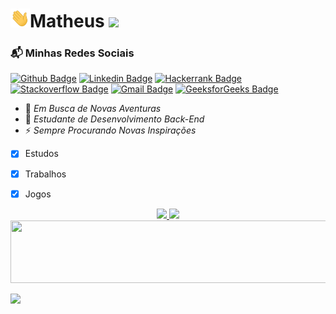 <h1> <img src="https://raw.githubusercontent.com/ABSphreak/ABSphreak/master/gifs/Hi.gif" height="30px"Olá, Eu Sou<a href="https://github.com/matheussilvacydevs">Matheus</a> <img height="30px" src="https://emojis.slackmojis.com/emojis/images/1531849430/4246/blob-sunglasses.gif?1531849430"></h1>
</h1>

### 📬 Minhas Redes Sociais
[![Github Badge](http://img.shields.io/badge/-Github-black?style=flat-square&logo=github&link=https://github.com/Defcon27/)](https://github.com/matheussilvacydevs/) 
[![Linkedin Badge](https://img.shields.io/badge/-LinkedIn-blue?style=flat-square&logo=Linkedin&logoColor=white&link=https://www.linkedin.com/in/matheus-silva-260451187/)](https://www.linkedin.com/in/matheus-silva-260451187/)
[![Hackerrank Badge](https://img.shields.io/badge/-Hackerrank-2EC866?style=flat-square&logo=HackerRank&logoColor=white&link=https://www.hackerrank.com/matheussilva7m)](https://www.hackerrank.com/matheussilva7m)
[![Stackoverflow Badge](https://img.shields.io/badge/-Stack%20overflow-FE7A16?style=flat-square&logo=stack-overflow&logoColor=white&link=https://stackoverflow.com/users/13772098/matheus-silva)](https://stackoverflow.com/users/13772098/matheus-silva)
[![Gmail Badge](https://img.shields.io/badge/-Gmail-d14836?style=flat-square&logo=Gmail&logoColor=white&link=mailto:matheussilva7m@gmail.com)](matheussilva7m@gmail.com)
[![GeeksforGeeks Badge](https://img.shields.io/badge/-GeeksforGeeks-0F9D58?style=flat-square&logo=GeeksforGeeks&logoColor=white&link=https://auth.geeksforgeeks.org/user/matheussilvacydevs/articles)](https://auth.geeksforgeeks.org/user/matheussilvacydevs/articles)


* 🔭 _Em Busca de Novas Aventuras_
* 🌱 _Estudante de Desenvolvimento Back-End_
* ⚡ _Sempre Procurando Novas Inspirações_
- [x] Estudos
- [x] Trabalhos
- [x] Jogos



<div align="center">
  <a href="https://github.com/matheussilvacydevs">
  <img height="180em" src="https://github-readme-stats.vercel.app/api?username=matheussilvacydevs&show_icons=true&theme=dark&include_all_commits=true&count_private=true"/>
  <img height="180em" src="https://github-readme-stats.vercel.app/api/top-langs/?username=matheussilvacydevs&layout=compact&langs_count=7&theme=dark"/>
</div>

<img src="https://media.giphy.com/media/D0jGorbyCnZyE/giphy.gif" width="1007" height="100" />

![](https://github.com/matheussilvacydevs/snk/raw/output/github-contribution-grid-snake.svg)

